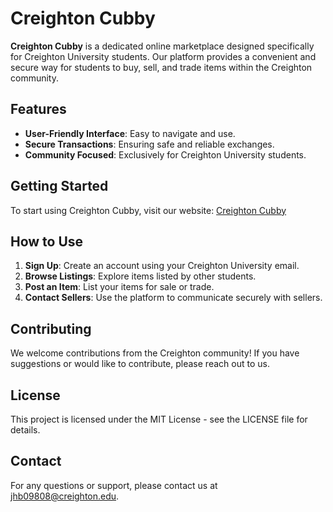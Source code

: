 # Creighton Cubby

**Creighton Cubby** is a dedicated online marketplace designed specifically for Creighton University students. Our platform provides a convenient and secure way for students to buy, sell, and trade items within the Creighton community.

## Features

- **User-Friendly Interface**: Easy to navigate and use.
- **Secure Transactions**: Ensuring safe and reliable exchanges.
- **Community Focused**: Exclusively for Creighton University students.

## Getting Started

To start using Creighton Cubby, visit our website: <a href="https://creightoncubby2024.pythonanywhere.com/">Creighton Cubby</a>

## How to Use

1. **Sign Up**: Create an account using your Creighton University email.
2. **Browse Listings**: Explore items listed by other students.
3. **Post an Item**: List your items for sale or trade.
4. **Contact Sellers**: Use the platform to communicate securely with sellers.

## Contributing

We welcome contributions from the Creighton community! If you have suggestions or would like to contribute, please reach out to us.

## License

This project is licensed under the MIT License - see the LICENSE file for details.

## Contact

For any questions or support, please contact us at jhb09808@creighton.edu.
